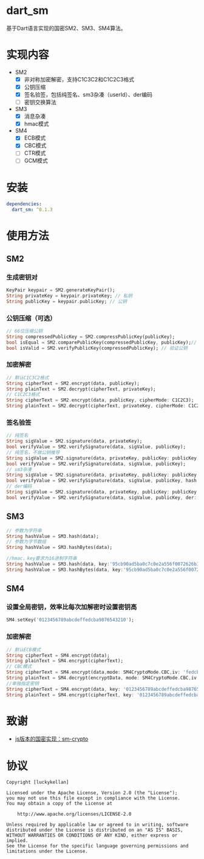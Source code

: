 # dart_sm
基于Dart语言实现的国密SM2、SM3、SM4算法。

# 实现内容
* SM2
  - [x] 非对称加密解密，支持C1C3C2和C1C2C3格式
  - [x] 公钥压缩
  - [x] 签名验签，包括纯签名、sm3杂凑（userId）、der编码
  - [ ] 密钥交换算法
* SM3
  - [x] 消息杂凑
  - [x] hmac模式
* SM4
  - [x] ECB模式
  - [x] CBC模式
  - [ ] CTR模式
  - [ ] GCM模式

# 安装
```yaml
dependencies:
  dart_sm: ^0.1.3 
```

# 使用方法
## SM2
### 生成密钥对
```dart
KeyPair keypair = SM2.generateKeyPair();
String privateKey = keypair.privateKey; // 私钥
String publicKey = keypair.publicKey; // 公钥
```
### 公钥压缩（可选）
```dart
// 66位压缩公钥
String compressedPublicKey = SM2.compressPublicKey(publicKey);
bool isEqual = SM2.comparePublicKey(compressedPublicKey, publicKey);// 判断公钥是否相等
bool isValid = SM2.verifyPublicKey(compressedPublicKey); // 验证公钥
```
### 加密解密
```dart
// 默认C1C3C2格式
String cipherText = SM2.encrypt(data, publicKey);
String plainText = SM2.decrypt(cipherText, privateKey);
// C1C2C3格式
String cipherText = SM2.encrypt(data, publicKey, cipherMode: C1C2C3);
String plainText = SM2.decrypt(cipherText, privateKey, cipherMode: C1C2C3);
```
### 签名验签
```Dart
// 纯签名
String sigValue = SM2.signature(data, privateKey);
bool verifyValue = SM2.verifySignature(data, sigValue, publicKey);
// 纯签名，不做公钥推导
String sigValue = SM2.signature(data, privateKey, publicKey: publicKey);
bool verifyValue = SM2.verifySignature(data, sigValue, publicKey);
// sm3杂凑
String sigValue = SM2.signature(data, privateKey, publicKey: publicKey, hash: true, userId: 'userId');
bool verifyValue = SM2.verifySignature(data, sigValue, publicKey, hash: true, userId: 'userId');
// der编码
String sigValue = SM2.signature(data, privateKey, publicKey: publicKey, der: true);
bool verifyValue = SM2.verifySignature(data, sigValue, publicKey, der: true);
```
## SM3
```dart
// 参数为字符串
String hashValue = SM3.hash(data);
// 参数为字节数组
String hashValue = SM3.hashBytes(data);

//hmac，key要求为16进制字符串
String hashValue = SM3.hash(data, key:'95cb90ad5ba0c7c0e2a556f0072626b3');
String hashValue = SM3.hashBytes(data, key:'95cb90ad5ba0c7c0e2a556f0072626b3'); 
```
## SM4
### 设置全局密钥，效率比每次加解密时设置密钥高
```dart
SM4.setKey('0123456789abcdeffedcba9876543210');
```
### 加密解密
```dart
// 默认ECB模式
String cipherText = SM4.encrypt(data);
String plainText = SM4.encrypt(cipherText);
// CBC模式
String cipherText = SM4.encrypt(data,mode: SM4CryptoMode.CBC,iv: 'fedcba98765432100123456789abcdef');
String plainText = SM4.decrypt(encryptData, mode: SM4CryptoMode.CBC,iv: 'fedcba98765432100123456789abcdef');
//单独指定密钥
String cipherText = SM4.encrypt(data, key: '0123456789abcdeffedcba9876543210');
String plainText = SM4.encrypt(cipherText, key: '0123456789abcdeffedcba9876543210');
```

# 致谢
* [js版本的国密实现：sm-crypto](https://github.com/JuneAndGreen/sm-crypto)

# 协议
```
Copyright [luckykellan]

Licensed under the Apache License, Version 2.0 (the "License");
you may not use this file except in compliance with the License.
You may obtain a copy of the License at

    http://www.apache.org/licenses/LICENSE-2.0

Unless required by applicable law or agreed to in writing, software
distributed under the License is distributed on an "AS IS" BASIS,
WITHOUT WARRANTIES OR CONDITIONS OF ANY KIND, either express or implied.
See the License for the specific language governing permissions and
limitations under the License.
```

